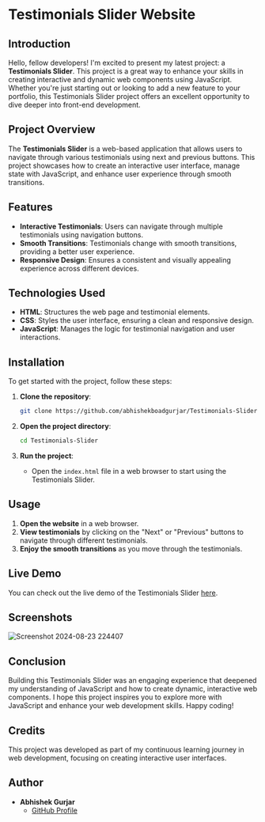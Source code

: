 # Testimonials Slider Website
## Introduction

Hello, fellow developers! I'm excited to present my latest project: a **Testimonials Slider**. This project is a great way to enhance your skills in creating interactive and dynamic web components using JavaScript. Whether you're just starting out or looking to add a new feature to your portfolio, this Testimonials Slider project offers an excellent opportunity to dive deeper into front-end development.

## Project Overview

The **Testimonials Slider** is a web-based application that allows users to navigate through various testimonials using next and previous buttons. This project showcases how to create an interactive user interface, manage state with JavaScript, and enhance user experience through smooth transitions.

## Features

- **Interactive Testimonials**: Users can navigate through multiple testimonials using navigation buttons.
- **Smooth Transitions**: Testimonials change with smooth transitions, providing a better user experience.
- **Responsive Design**: Ensures a consistent and visually appealing experience across different devices.

## Technologies Used

- **HTML**: Structures the web page and testimonial elements.
- **CSS**: Styles the user interface, ensuring a clean and responsive design.
- **JavaScript**: Manages the logic for testimonial navigation and user interactions.


## Installation

To get started with the project, follow these steps:

1. **Clone the repository**:
    ```bash
    git clone https://github.com/abhishekboadgurjar/Testimonials-Slider.git
    ```

2. **Open the project directory**:
    ```bash
    cd Testimonials-Slider
    ```

3. **Run the project**:
    - Open the `index.html` file in a web browser to start using the Testimonials Slider.

## Usage

1. **Open the website** in a web browser.
2. **View testimonials** by clicking on the "Next" or "Previous" buttons to navigate through different testimonials.
3. **Enjoy the smooth transitions** as you move through the testimonials.

## Live Demo

You can check out the live demo of the Testimonials Slider [here](https://abhishekboadgurjar.github.io/Testimonials-Slider/).

## Screenshots
![Screenshot 2024-08-23 224407](https://github.com/user-attachments/assets/2f7887de-6e2d-4db1-91b0-d54d97fad538)

## Conclusion

Building this Testimonials Slider was an engaging experience that deepened my understanding of JavaScript and how to create dynamic, interactive web components. I hope this project inspires you to explore more with JavaScript and enhance your web development skills. Happy coding!

## Credits

This project was developed as part of my continuous learning journey in web development, focusing on creating interactive user interfaces.

## Author

- **Abhishek Gurjar**
  - [GitHub Profile](https://github.com/abhishekboadgurjar)
